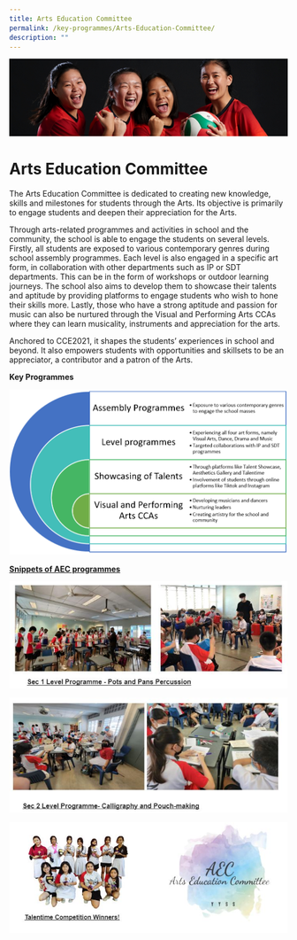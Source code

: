 ```yaml
---
title: Arts Education Committee
permalink: /key-programmes/Arts-Education-Committee/
description: ""
---
```

![](/images/KeyProgrammes.jpg)

Arts Education Committee
========================

The Arts Education Committee is dedicated to creating new knowledge, skills and milestones for students through the Arts. Its objective is primarily to engage students and deepen their appreciation for the Arts. 

Through arts-related programmes and activities in school and the community, the school is able to engage the students on several levels. Firstly, all students are exposed to various contemporary genres during school assembly programmes. Each level is also engaged in a specific art form, in collaboration with other departments such as IP or SDT departments. This can be in the form of workshops or outdoor learning journeys. The school also aims to develop them to showcase their talents and aptitude by providing platforms to engage students who wish to hone their skills more. Lastly, those who have a strong aptitude and passion for music can also be nurtured through the Visual and Performing Arts CCAs where they can learn musicality, instruments and appreciation for the arts. 

Anchored to CCE2021, it shapes the students’ experiences in school and beyond. It also empowers students with opportunities and skillsets to be an appreciator, a contributor and a patron of the Arts.

<b>Key Programmes</b>

![](/images/Arts1.png)

<u><b>Snippets of AEC programmes</b></u>

![](/images/AEC1.jpeg)

![](/images/AEC2.jpeg)

![](/images/AEC3.jpeg)